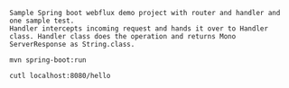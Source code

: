 ``` 
Sample Spring boot webflux demo project with router and handler and one sample test.
Handler intercepts incoming request and hands it over to Handler class. Handler class does the operation and returns Mono ServerResponse as String.class. 
```

`
mvn spring-boot:run
`

`
cutl localhost:8080/hello
`

